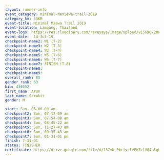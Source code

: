 ```yaml
---
layout: runner-info 
event_category: minimal-meniewa-trail-2019 
category_km: 43KM 
event-title: Minimal Maewa Trail 2019 
event-location: Lampang, Thailand 
event-logo: https://res.cloudinary.com/raceyaya/image/upload/v1569072805/logo/minimal-trail_ktnvsp.jpg 
event-date:  14-Jul-19 
checkpoint-name2: W1 (T-2) 
checkpoint-name3: W2 (T-3) 
checkpoint-name4: W3 (T-4) 
checkpoint-name5: W5 (T-6) 
checkpoint-name6: W6 (T-7) 
checkpoint-name7: FINISH (T-8) 
checkpoint-name8: 
checkpoint-name9: 
overall_rank: 83
gender_rank: 63
bib: 430052
first_name: Arun
last_name: Sarakit
gender: M

start: Sun, 06-00-00 am
checkpoint2: Sun, 07-12-09 am
checkpoint3: Sun, 07-54-08 am
checkpoint4: Sun, 08-45-22 am
checkpoint5: Sun, 11-27-43 am
checkpoint6: Sun, 09-35-43 am
checkpoint7: Sun, 01-31-01 pm
finish: 7-31-01
status: FINISHER
certificate: https://drive.google.com/file/d/137vK_PkcfvzIVEKZzlVQ4ulg0bJuu8de/view?usp=sharing
---
```

